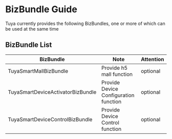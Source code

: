 # BizBundle Guide

Tuya currently provides the following BizBundles, one or more of which can be used at the same time

## BizBundle List

| BizBundle                        | Note                                        | Attention
| --------------------------- | ------------------------------------------------ | ---- |
| TuyaSmartMallBizBundle      | Provide h5 mall function                         | optional |
| TuyaSmartDeviceActivatorBizBundle      | Provide Device Configuration function  | optional |
| TuyaSmartDeviceControlBizBundle      | Provide Device Control function   |   optional |
